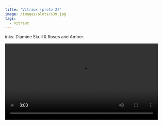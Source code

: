 ```yaml
---
title: "Vitraux (proto 2)"
image: /images/plots/639.jpg
tags:
  - vitraux
---
```


inks: Diamine Skull & Roses and Amber.

<video loop autoplay controls src="/images/plots/639.mp4" width="100%"></video>
